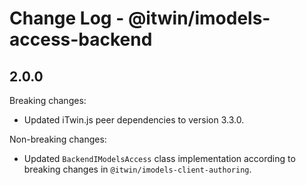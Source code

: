# Change Log - @itwin/imodels-access-backend

## 2.0.0

Breaking changes:
- Updated iTwin.js peer dependencies to version 3.3.0.

Non-breaking changes:
- Updated `BackendIModelsAccess` class implementation according to breaking changes in `@itwin/imodels-client-authoring`.
